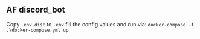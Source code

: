 ## AF discord_bot

Copy `.env.dist` to `.env` fill the config values and run via: `docker-compose -f .\docker-compose.yml up`
